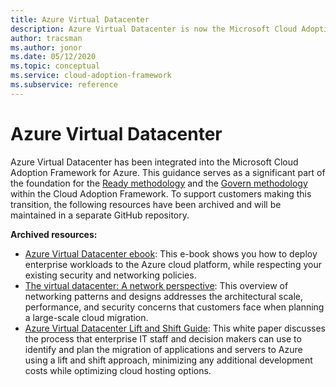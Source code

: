 ```yaml
---
title: Azure Virtual Datacenter
description: Azure Virtual Datacenter is now the Microsoft Cloud Adoption Framework for Azure. Learn about the resources available to support this transition.
author: tracsman
ms.author: jonor
ms.date: 05/12/2020
ms.topic: conceptual
ms.service: cloud-adoption-framework
ms.subservice: reference
---
```


<!-- docsTest:ignore "Azure Virtual Datacenter" "Ready and Govern methodologies" "Azure Virtual Datacenter: Concepts" "Lift and Shift Guide" -->
<!-- cSpell:ignore tracsman jonor -->

# Azure Virtual Datacenter

Azure Virtual Datacenter has been integrated into the Microsoft Cloud Adoption Framework for Azure. This guidance serves as a significant part of the foundation for the [Ready methodology](../ready/index.md) and the [Govern methodology](../govern/index.md) within the Cloud Adoption Framework. To support customers making this transition, the following resources have been archived and will be maintained in a separate GitHub repository.

**Archived resources:**

- [Azure Virtual Datacenter ebook](https://raw.githubusercontent.com/Microsoft/CloudAdoptionFramework/master/archive/vdc/Azure_Virtual_Datacenter.pdf): This e-book shows you how to deploy enterprise workloads to the Azure cloud platform, while respecting your existing security and networking policies.
- [The virtual datacenter: A network perspective](./networking-vdc.md): This overview of networking patterns and designs addresses the architectural scale, performance, and security concerns that customers face when planning a large-scale cloud migration.
- [Azure Virtual Datacenter Lift and Shift Guide](https://raw.githubusercontent.com/Microsoft/CloudAdoptionFramework/master/archive/vdc/Azure_Virtual_Datacenter_Lift_and_Shift_Guide.pdf): This white paper discusses the process that enterprise IT staff and decision makers can use to identify and plan the migration of applications and servers to Azure using a lift and shift approach, minimizing any additional development costs while optimizing cloud hosting options.
